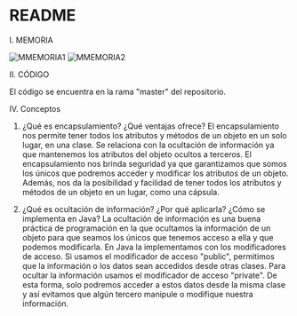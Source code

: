 # README


I. MEMORIA

![MMEMORIA1](https://user-images.githubusercontent.com/78276253/110183306-95891c00-7ddc-11eb-84f7-c57ff9c5c294.png)
![MMEMORIA2](https://user-images.githubusercontent.com/78276253/110183376-ba7d8f00-7ddc-11eb-8b0c-44d89e1d3c05.png)


II. CÓDIGO

El código se encuentra en la rama "master" del repositorio.


IV. Conceptos

1. ¿Qué es encapsulamiento? ¿Qué ventajas ofrece?
El encapsulamiento nos permite tener todos los atributos y métodos de un objeto en un solo lugar, en una clase. Se relaciona con la ocultación de información ya que mantenemos
los atributos del objeto ocultos a terceros.
El encapsulamiento nos brinda seguridad ya que garantizamos que somos los únicos que podremos acceder y modificar los atributos de un objeto. Además, nos da la posibilidad y 
facilidad de tener todos los atributos y métodos de un objeto en un lugar, como una cápsula.

2. ¿Qué es ocultación de información? ¿Por qué aplicarla? ¿Cómo se implementa en Java?
La ocultación de información es una buena práctica de programación en la que ocultamos la información de un objeto para que seamos los únicos que tenemos acceso a ella 
y que podemos modificarla.
En Java la implementamos con los modificadores de acceso. Si usamos el modificador de acceso "public", permitimos que la información o los datos sean accedidos desde otras clases.
Para ocultar la información usamos el modificador de acceso "private". De esta forma, solo podremos acceder a estos datos desde la misma clase y así evitamos que algún tercero
manipule o modifique nuestra información.

